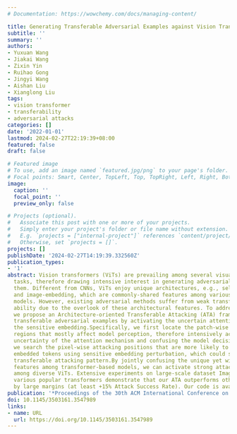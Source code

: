 ```yaml
---
# Documentation: https://wowchemy.com/docs/managing-content/

title: Generating Transferable Adversarial Examples against Vision Transformers
subtitle: ''
summary: ''
authors:
- Yuxuan Wang
- Jiakai Wang
- Zixin Yin
- Ruihao Gong
- Jingyi Wang
- Aishan Liu
- Xianglong Liu
tags:
- vision transformer
- transferability
- adversarial attacks
categories: []
date: '2022-01-01'
lastmod: 2024-02-27T22:19:39+08:00
featured: false
draft: false

# Featured image
# To use, add an image named `featured.jpg/png` to your page's folder.
# Focal points: Smart, Center, TopLeft, Top, TopRight, Left, Right, BottomLeft, Bottom, BottomRight.
image:
  caption: ''
  focal_point: ''
  preview_only: false

# Projects (optional).
#   Associate this post with one or more of your projects.
#   Simply enter your project's folder or file name without extension.
#   E.g. `projects = ["internal-project"]` references `content/project/deep-learning/index.md`.
#   Otherwise, set `projects = []`.
projects: []
publishDate: '2024-02-27T14:19:39.332560Z'
publication_types:
- '1'
abstract: Vision transformers (ViTs) are prevailing among several visual recognition
  tasks, therefore drawing intensive interest in generating adversarial examples against
  them. Different from CNNs, ViTs enjoy unique architectures, e.g., self-attention
  and image-embedding, which are commonly-shared features among various types of transformer-based
  models. However, existing adversarial methods suffer from weak transferable attacking
  ability due to the overlook of these architectural features. To address the problem,
  we propose an Architecture-oriented Transferable Attacking (ATA) framework to generate
  transferable adversarial examples by activating the uncertain attention and perturbing
  the sensitive embedding.Specifically, we first locate the patch-wise attentional
  regions that mostly affect model perception, therefore intensively activating the
  uncertainty of the attention mechanism and confusing the model decisions in turn.Furthermore,
  we search the pixel-wise attacking positions that are more likely to derange the
  embedded tokens using sensitive embedding perturbation, which could serve as a strong
  transferable attacking pattern.By jointly confusing the unique yet widely-used architectural
  features among transformer-based models, we can activate strong attacking transferability
  among diverse ViTs. Extensive experiments on large-scale dataset ImageNet using
  various popular transformers demonstrate that our ATA outperforms other baselines
  by large margins (at least +15% Attack Success Rate). Our code is available at https://github.com/nlsde-safety-team/ATA
publication: '*Proceedings of the 30th ACM International Conference on Multimedia*'
doi: 10.1145/3503161.3547989
links:
- name: URL
  url: https://doi.org/10.1145/3503161.3547989
---
```

